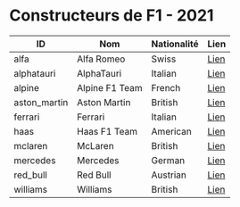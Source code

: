 # Constructeurs de F1 - 2021

| ID | Nom | Nationalité | Lien |
|----|-----|-------------|------|
| alfa | Alfa Romeo | Swiss | [Lien](http://en.wikipedia.org/wiki/Alfa_Romeo_in_Formula_One) |
| alphatauri | AlphaTauri | Italian | [Lien](http://en.wikipedia.org/wiki/Scuderia_AlphaTauri) |
| alpine | Alpine F1 Team | French | [Lien](http://en.wikipedia.org/wiki/Alpine_F1_Team) |
| aston_martin | Aston Martin | British | [Lien](http://en.wikipedia.org/wiki/Aston_Martin_in_Formula_One) |
| ferrari | Ferrari | Italian | [Lien](http://en.wikipedia.org/wiki/Scuderia_Ferrari) |
| haas | Haas F1 Team | American | [Lien](http://en.wikipedia.org/wiki/Haas_F1_Team) |
| mclaren | McLaren | British | [Lien](http://en.wikipedia.org/wiki/McLaren) |
| mercedes | Mercedes | German | [Lien](http://en.wikipedia.org/wiki/Mercedes-Benz_in_Formula_One) |
| red_bull | Red Bull | Austrian | [Lien](http://en.wikipedia.org/wiki/Red_Bull_Racing) |
| williams | Williams | British | [Lien](http://en.wikipedia.org/wiki/Williams_Grand_Prix_Engineering) |
